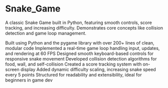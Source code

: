 # Snake_Game
A classic Snake Game built in Python, featuring smooth controls, score tracking, and increasing difficulty. Demonstrates core concepts like collision detection and game loop management.

Built using Python and the pygame library with over 200+ lines of clean, modular code
Implemented a real-time game loop handling input, updates, and rendering at 60 FPS
Designed smooth keyboard-based controls for responsive snake movement
Developed collision detection algorithms for food, wall, and self-collision
Created a score tracking system with on-screen display
Added dynamic difficulty scaling, increasing snake speed every 5 points
Structured for readability and extensibility, ideal for beginners in game dev

